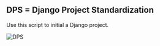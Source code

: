 ## DPS = Django Project Standardization

Use this script to initial a Django project.


![DPS](https://raw.github.com/yueyoum/DPS/master/screenshot.jpg)
